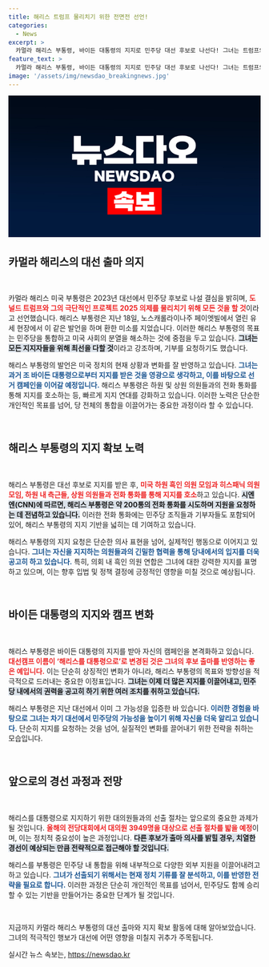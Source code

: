 ```yaml
---
title: 해리스 트럼프 물리치기 위한 전면전 선언!
categories:
  - News
excerpt: >
  카멀라 해리스 부통령, 바이든 대통령의 지지로 민주당 대선 후보로 나선다! 그녀는 트럼프의 극단적 의제를 물리치기 위해 최선을 다할 것이라며 지지를 호소하고 있다. 미국의 미래가 걸린 이번 대선, 해리스의 향후 행보는?
feature_text: >
  카멀라 해리스 부통령, 바이든 대통령의 지지로 민주당 대선 후보로 나선다! 그녀는 트럼프의 극단적 의제를 물리치기 위해 최선을 다할 것이라며 지지를 호소하고 있다. 미국의 미래가 걸린 이번 대선, 해리스의 향후 행보는?
image: '/assets/img/newsdao_breakingnews.jpg'
---
```


<p><img src="/assets/img/newsdao_breakingnews.jpg" alt="pcversion 속보" /></p>

<h2 data-ke-size="size26">카멀라 해리스의 대선 출마 의지</h2>

<p data-ke-size="size16">&nbsp;</p>

<p>카멀라 해리스 미국 부통령은 2023년 대선에서 민주당 후보로 나설 결심을 밝히며, <b><span style="color: #ee2323;">도널드 트럼프와 그의 극단적인 프로젝트 2025 의제를 물리치기 위해 모든 것을 할 것</span></b>이라고 선언했습니다. 해리스 부통령은 지난 18일, 노스캐롤라이나주 페이엣빌에서 열린 유세 현장에서 이 같은 발언을 하며 환한 미소를 지었습니다. 이러한 해리스 부통령의 목표는 민주당을 통합하고 미국 사회의 분열을 해소하는 것에 중점을 두고 있습니다. <b><span style="background-color: #21538527;">그녀는 모든 지지자들을 위해 최선을 다할 것</span></b>이라고 강조하며, 기부를 요청하기도 했습니다. </p>

<p>해리스 부통령의 발언은 미국 정치의 현재 상황과 변화를 잘 반영하고 있습니다. <b><span style="color: #1a5490;">그녀는 과거 조 바이든 대통령으로부터 지지를 받은 것을 영광으로 생각하고, 이를 바탕으로 선거 캠페인을 이어갈 예정입니다.</span></b> 해리스 부통령은 하원 및 상원 의원들과의 전화 통화를 통해 지지를 호소하는 등, 빠르게 지지 연대를 강화하고 있습니다. 이러한 노력은 단순한 개인적인 목표를 넘어, 당 전체의 통합을 이끌어가는 중요한 과정이라 할 수 있습니다.</p>

<p data-ke-size="size16">&nbsp;</p>

<h2 data-ke-size="size26">해리스 부통령의 지지 확보 노력</h2>

<p data-ke-size="size16">&nbsp;</p>

<p>해리스 부통령은 대선 후보로 지지를 받은 후, <b><span style="color: #ee2323;">미국 하원 흑인 의원 모임과 히스패닉 의원 모임, 하원 내 측근들, 상원 의원들과 전화 통화를 통해 지지를 호소</span></b>하고 있습니다. <b><span style="background-color: #21538527;">시엔엔(CNN)에 따르면, 해리스 부통령은 약 200통의 전화 통화를 시도하며 지원을 요청하는 데 전념하고 있습니다.</span></b> 이러한 전화 통화에는 민주당 조직들과 기부자들도 포함되어 있어, 해리스 부통령의 지지 기반을 넓히는 데 기여하고 있습니다. </p>

<p>해리스 부통령의 지지 요청은 단순한 의사 표현을 넘어, 실제적인 행동으로 이어지고 있습니다. <b><span style="color: #1a5490;">그녀는 자신을 지지하는 의원들과의 긴밀한 협력을 통해 당내에서의 입지를 더욱 공고히 하고 있습니다.</span></b> 특히, 의회 내 흑인 의원 연합은 그녀에 대한 강력한 지지를 표명하고 있으며, 이는 향후 입법 및 정책 결정에 긍정적인 영향을 미칠 것으로 예상됩니다.</p>

<p data-ke-size="size16">&nbsp;</p>

<h2 data-ke-size="size26">바이든 대통령의 지지와 캠프 변화</h2>

<p data-ke-size="size16">&nbsp;</p>

<p>해리스 부통령은 바이든 대통령의 지지를 받아 자신의 캠페인을 본격화하고 있습니다. <b><span style="color: #ee2323;">대선캠프 이름이 ‘해리스를 대통령으로’로 변경된 것은 그녀의 후보 출마를 반영하는 좋은 예입니다.</span></b> 이는 단순히 상징적인 변화가 아니라, 해리스 부통령의 목표와 방향성을 적극적으로 드러내는 중요한 이정표입니다. <b><span style="background-color: #21538527;">그녀는 이제 더 많은 지지를 이끌어내고, 민주당 내에서의 권력을 공고히 하기 위한 여러 조치를 취하고 있습니다.</span></b> </p>

<p>해리스 부통령은 지난 대선에서 이미 그 가능성을 입증한 바 있습니다. <b><span style="color: #1a5490;">이러한 경험을 바탕으로 그녀는 차기 대선에서 민주당의 가능성을 높이기 위해 자신을 더욱 알리고 있습니다.</span></b> 단순히 지지를 요청하는 것을 넘어, 실질적인 변화를 끌어내기 위한 전략을 취하는 모습입니다.</p>

<p data-ke-size="size16">&nbsp;</p>

<h2 data-ke-size="size26">앞으로의 경선 과정과 전망</h2>

<p data-ke-size="size16">&nbsp;</p>

<p>해리스를 대통령으로 지지하기 위한 대의원들과의 선출 절차는 앞으로의 중요한 과제가 될 것입니다. <b><span style="color: #ee2323;">올해의 전당대회에서 대의원 3949명을 대상으로 선출 절차를 밟을 예정</span></b>이며, 이는 정치적 중요성이 높은 과정입니다. <b><span style="background-color: #21538527;">다른 후보가 출마 의사를 밝힐 경우, 치열한 경선이 예상되는 만큼 전략적으로 접근해야 할 것입니다.</span></b> </p>

<p>해리스를 부통령은 민주당 내 통합을 위해 내부적으로 다양한 외부 지원을 이끌어내려고 하고 있습니다. <b><span style="color: #1a5490;">그녀가 선출되기 위해서는 현재 정치 기류를 잘 분석하고, 이를 반영한 전략을 필요로 합니다.</span></b> 이러한 과정은 단순히 개인적인 목표를 넘어서, 민주당도 함께 승리할 수 있는 기반을 만들어가는 중요한 단계가 될 것입니다. </p>

<p data-ke-size="size16">&nbsp;</p>

<p>지금까지 카멀라 해리스 부통령의 대선 출마와 지지 확보 활동에 대해 알아보았습니다. 그녀의 적극적인 행보가 대선에 어떤 영향을 미칠지 귀추가 주목됩니다.</p>
실시간 뉴스 속보는, <a href="https://newsdao.kr" rel="dofollow">https://newsdao.kr</a>


